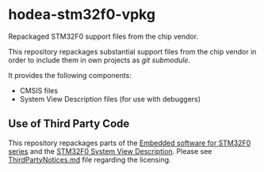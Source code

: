 # hodea-stm32f0-vpkg
Repackaged STM32F0 support files from the chip vendor.

This repository repackages substantial support files from the chip vendor
in order to include them in own projects as *git submodule*.

It provides the following components:
- CMSIS files
- System View Description files (for use with debuggers)

## Use of Third Party Code
This repository repackages parts of the
[Embedded software for STM32F0 series](http://www.st.com/content/st_com/en/products/embedded-software/mcus-embedded-software/stm32-embedded-software/stm32cube-embedded-software/stm32cubef0.html)
and the
[STM32F0 System View Description](http://www.st.com/resource/en/svd/stm32f0_svd.zip).
Please see [ThirdPartyNotices.md](./ThirdPartyNotices.md) file regarding
the licensing.
